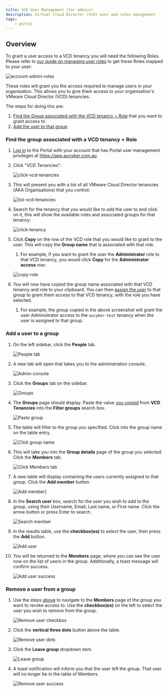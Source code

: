 ```yaml
---
title: VCD User Management (for admins)
description: Virtual Cloud Director (VCD) user and roles management
tags:
    - portal
---
```


## Overview

To grant a user access to a VCD tenancy you will need the following Roles.  Please refer to [our guide on managing user roles](./portal-users-mgmt.md#granting-portal-administration-privileges) to get these Roles mapped to your user:

![account-admin-roles](./assets/account-admin-roles.png)

These roles will grant you the access required to manage users in your organisation.  This allows you to give them access to your organisation's VMware Cloud Director (VCD) tenancies. 

The steps for doing this are:

1. [Find the Group associated with the VCD tenancy + Role](#find-the-group-associated-with-a-vcd-tenancy-role) that you want to grant access to
1. [Add the user to that group](#add-a-user-to-a-group)


### Find the group associated with a VCD tenancy + Role

1. [Log in](./portal-login.md) to the Portal with your account that has Portal user management privileges at https://app.aucyber.com.au.
1. Click "VCD Tenancies":

    ![click-vcd-tenancies](./assets/click-vcd-tenancies.png)

1. This will present you with a list of all VMware Cloud Director tenancies (AKA Organisations) that you control:

    ![list-vcd-tenancies](./assets/list-vcd-tenancies.png)

1. Search for the tenancy that you would like to add the user to and click on it, this will show the available roles and associated groups for that tenancy:

    ![click-tenancy](./assets/click-tenancy.png)

1. Click **Copy** on the row of the VCD role that you would like to grant to the user.  This will copy the **Group name** that is associated with that role.
    1. For example, if you want to grant the user the **Administrator** role to that VCD tenancy, you would click **Copy** for the **Administrator access** row:

    ![copy-role](./assets/copy-role.png)

1. You will now have copied the group name associated with that VCD tenancy and role to your clipboard.  You can then [assign the user](#add-a-user-to-a-group) to that group to grant them access to that VCD tenancy, with the role you have selected. 
    1. For example, the group copied in the above screenshot will grant the user Administrator access to the `aucyber-test` tenancy when the user is assigned to that group.


### Add a user to a group

1. On the left sidebar, click the **People** tab.
   
    ![People tab](./assets/users-mgmt-1.png)

1. A new tab will open that takes you to the administration console.

    ![Admin console](./assets/users-mgmt-2.png)

1. Click the **Groups** tab on the sidebar.

    ![Groups](./assets/admin-console-groups.png)

1. The **Groups** page should display. Paste the value [you copied](#find-the-group-associated-with-a-vcd-tenancy-role) from **VCD Tenancies** into the **Filter groups** search box.

    ![Paste group](./assets/groups-paste.png)

1. The table will filter to the group you specified. Click into the group name on the table entry.

    ![Click group name](./assets/click-group-name.png)

1. This will take you into the **Group details** page of the group you selected. Click the **Members** tab.

    ![Click Members tab](./assets/group-members-tab.png)

1. A new table will display containing the users currently assigned to that group. Click the **Add member** button.

    ![Add member](./assets/add-member-group.png)]

1. In the **Search user** box, search for the user you wish to add to the group, using their Username, Email, Last name, or First name. Click the arrow button or press Enter to search.

    ![Search member](./assets/search-member.png)

1. In the results table, use the **checkbox(es)** to select the user, then press the **Add** button.

    ![Add user](./assets/select-and-add-member.png)

1. You will be returned to the **Members** page, where you can see the user now on the list of users in the group. Additionally, a toast message will confirm success.

    ![Add user success](./assets/add-user-success.png)


### Remove a user from a group
1. Use the steps [above](#add-a-user-to-a-group) to navigate to the **Members** page of the group you want to revoke access to. Use the **checkbox(es)** on the left to select the user you wish to remove from the group.

    ![Remove user checkbox](./assets/remove-user-checkbox.png)

1. Click the **vertical three dots** button above the table.

    ![Remove user dots](./assets/remove-user-three-dots.png)

1. Click the **Leave group** dropdown item.

    ![Leave group](./assets/leave-group-dropdown.png)

1. A toast notification will inform you that the user left the group. That user will no longer be in the table of Members.

    ![Remove user success](./assets/remove-user-success.png)